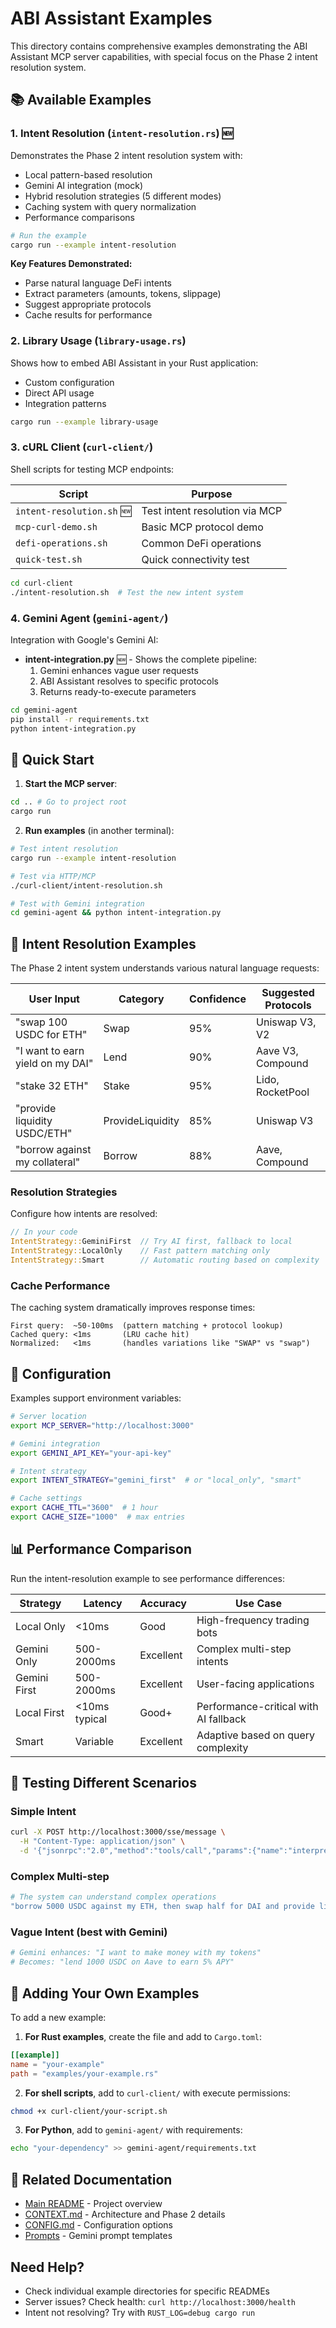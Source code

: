 # ABI Assistant Examples

This directory contains comprehensive examples demonstrating the ABI Assistant MCP server capabilities, with special focus on the Phase 2 intent resolution system.

## 📚 Available Examples

### 1. **Intent Resolution** (`intent-resolution.rs`) 🆕
Demonstrates the Phase 2 intent resolution system with:
- Local pattern-based resolution
- Gemini AI integration (mock)
- Hybrid resolution strategies (5 different modes)
- Caching system with query normalization
- Performance comparisons

```bash
# Run the example
cargo run --example intent-resolution
```

**Key Features Demonstrated:**
- Parse natural language DeFi intents
- Extract parameters (amounts, tokens, slippage)
- Suggest appropriate protocols
- Cache results for performance

### 2. **Library Usage** (`library-usage.rs`)
Shows how to embed ABI Assistant in your Rust application:
- Custom configuration
- Direct API usage
- Integration patterns

```bash
cargo run --example library-usage
```

### 3. **cURL Client** (`curl-client/`)
Shell scripts for testing MCP endpoints:

| Script | Purpose |
|--------|---------|
| `intent-resolution.sh` 🆕 | Test intent resolution via MCP |
| `mcp-curl-demo.sh` | Basic MCP protocol demo |
| `defi-operations.sh` | Common DeFi operations |
| `quick-test.sh` | Quick connectivity test |

```bash
cd curl-client
./intent-resolution.sh  # Test the new intent system
```

### 4. **Gemini Agent** (`gemini-agent/`)
Integration with Google's Gemini AI:

- **intent-integration.py** 🆕 - Shows the complete pipeline:
  1. Gemini enhances vague user requests
  2. ABI Assistant resolves to specific protocols
  3. Returns ready-to-execute parameters

```bash
cd gemini-agent
pip install -r requirements.txt
python intent-integration.py
```

## 🚀 Quick Start

1. **Start the MCP server**:
```bash
cd .. # Go to project root
cargo run
```

2. **Run examples** (in another terminal):
```bash
# Test intent resolution
cargo run --example intent-resolution

# Test via HTTP/MCP
./curl-client/intent-resolution.sh

# Test with Gemini integration
cd gemini-agent && python intent-integration.py
```

## 🎯 Intent Resolution Examples

The Phase 2 intent system understands various natural language requests:

| User Input | Category | Confidence | Suggested Protocols |
|------------|----------|------------|-------------------|
| "swap 100 USDC for ETH" | Swap | 95% | Uniswap V3, V2 |
| "I want to earn yield on my DAI" | Lend | 90% | Aave V3, Compound |
| "stake 32 ETH" | Stake | 95% | Lido, RocketPool |
| "provide liquidity USDC/ETH" | ProvideLiquidity | 85% | Uniswap V3 |
| "borrow against my collateral" | Borrow | 88% | Aave, Compound |

### Resolution Strategies

Configure how intents are resolved:

```rust
// In your code
IntentStrategy::GeminiFirst  // Try AI first, fallback to local
IntentStrategy::LocalOnly    // Fast pattern matching only
IntentStrategy::Smart        // Automatic routing based on complexity
```

### Cache Performance

The caching system dramatically improves response times:

```
First query:  ~50-100ms  (pattern matching + protocol lookup)
Cached query: <1ms       (LRU cache hit)
Normalized:   <1ms       (handles variations like "SWAP" vs "swap")
```

## 🔧 Configuration

Examples support environment variables:

```bash
# Server location
export MCP_SERVER="http://localhost:3000"

# Gemini integration
export GEMINI_API_KEY="your-api-key"

# Intent strategy
export INTENT_STRATEGY="gemini_first"  # or "local_only", "smart"

# Cache settings
export CACHE_TTL="3600"  # 1 hour
export CACHE_SIZE="1000"  # max entries
```

## 📊 Performance Comparison

Run the intent-resolution example to see performance differences:

| Strategy | Latency | Accuracy | Use Case |
|----------|---------|----------|----------|
| Local Only | <10ms | Good | High-frequency trading bots |
| Gemini Only | 500-2000ms | Excellent | Complex multi-step intents |
| Gemini First | 500-2000ms | Excellent | User-facing applications |
| Local First | <10ms typical | Good+ | Performance-critical with AI fallback |
| Smart | Variable | Excellent | Adaptive based on query complexity |

## 🧪 Testing Different Scenarios

### Simple Intent
```bash
curl -X POST http://localhost:3000/sse/message \
  -H "Content-Type: application/json" \
  -d '{"jsonrpc":"2.0","method":"tools/call","params":{"name":"interpret_intent","arguments":{"intent":"swap USDC for ETH"}},"id":1}'
```

### Complex Multi-step
```bash
# The system can understand complex operations
"borrow 5000 USDC against my ETH, then swap half for DAI and provide liquidity"
```

### Vague Intent (best with Gemini)
```bash
# Gemini enhances: "I want to make money with my tokens"
# Becomes: "lend 1000 USDC on Aave to earn 5% APY"
```

## 📝 Adding Your Own Examples

To add a new example:

1. **For Rust examples**, create the file and add to `Cargo.toml`:
```toml
[[example]]
name = "your-example"
path = "examples/your-example.rs"
```

2. **For shell scripts**, add to `curl-client/` with execute permissions:
```bash
chmod +x curl-client/your-script.sh
```

3. **For Python**, add to `gemini-agent/` with requirements:
```bash
echo "your-dependency" >> gemini-agent/requirements.txt
```

## 🔗 Related Documentation

- [Main README](../README.md) - Project overview
- [CONTEXT.md](../CONTEXT.md) - Architecture and Phase 2 details
- [CONFIG.md](../CONFIG.md) - Configuration options
- [Prompts](../prompts/) - Gemini prompt templates

## Need Help?

- Check individual example directories for specific READMEs
- Server issues? Check health: `curl http://localhost:3000/health`
- Intent not resolving? Try with `RUST_LOG=debug cargo run`